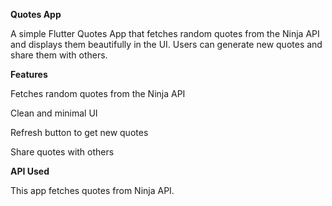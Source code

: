 **Quotes App**

A simple Flutter Quotes App that fetches random quotes from the Ninja API and displays them beautifully in the UI. Users can generate new quotes and share them with others.

**Features**

Fetches random quotes from the Ninja API

Clean and minimal UI

Refresh button to get new quotes

Share quotes with others

**API Used**

This app fetches quotes from Ninja API. 

